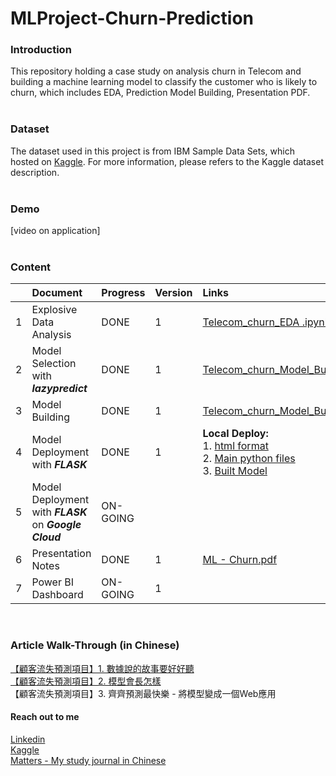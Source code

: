 # MLProject-Churn-Prediction

### Introduction
This repository holding a case study on analysis churn in Telecom and building a machine learning model to classify the customer who is likely to churn, which includes EDA, Prediction Model Building, Presentation PDF.
<br><br>

### Dataset
The dataset used in this project is from IBM Sample Data Sets, which hosted on [Kaggle](https://www.kaggle.com/blastchar/telco-customer-churn). For more information, please refers to the Kaggle dataset description.
<br><br>

### Demo
[video on application]
<br><br>


### Content
|       | Document                           | Progress | Version | Links    |
| :---  | :---                               | :---     |:---     |   :---   |
|   1   | Explosive Data Analysis            |      DONE|    1    | [Telecom_churn_EDA .ipynb](https://github.com/coletangsy/MLProject-Churn-Prediction/blob/main/Telecom_churn_EDA%20.ipynb)|
|   2   | Model Selection with ***lazypredict***   |     DONE |   1     | [Telecom_churn_Model_Building_(Lazypredict).ipynb](https://github.com/coletangsy/MLProject-Churn-Prediction/blob/main/Telecom_churn_Model_Building_(Lazypredict).ipynb)|
|   3   | Model Building                     | DONE     | 1       | [Telecom_churn_Model_Building.ipynb](https://github.com/coletangsy/MLProject-Churn-Prediction/blob/main/Telecom_churn_Model_Building.ipynb)|
|   4   | Model Deployment with ***FLASK***        | DONE|     1    |    **Local Deploy:**<br>1. [html format](https://github.com/coletangsy/MLProject-Churn-Prediction/tree/main/templates) <br>2. [Main python files](https://github.com/coletangsy/MLProject-Churn-Prediction/blob/main/app.py) <br>3. [Built Model](https://github.com/coletangsy/MLProject-Churn-Prediction/blob/main/telecom_churn_best_model.sav)|
|   5   | Model Deployment with ***FLASK***  on ***Google Cloud***| ON-GOING      |      | |
|   6   | Presentation Notes                | DONE      | 1       | [ML - Churn.pdf](https://github.com/coletangsy/MLProject-Churn-Prediction/blob/main/ML%20-%20Churn.pdf)|
|   7   | Power BI Dashboard                | ON-GOING      | 1       |  |

<br>

### Article Walk-Through (in Chinese)
[【顧客流失預測項目】1. 數據說的故事要好好聽](https://matters.news/@coletangsy/%E9%A1%A7%E5%AE%A2%E6%B5%81%E5%A4%B1%E9%A0%90%E6%B8%AC%E9%A0%85%E7%9B%AE-1-%E6%95%B8%E6%93%9A%E8%AA%AA%E7%9A%84%E6%95%85%E4%BA%8B%E8%A6%81%E5%A5%BD%E5%A5%BD%E8%81%BD-bafyreicuba6xsegpn53z3neyhxxz3i3byrasavvbj6bzjzskpfdbo26cme)<br>
[【顧客流失預測項目】2. 模型會長怎樣](https://matters.news/@coletangsy/%E9%A1%A7%E5%AE%A2%E6%B5%81%E5%A4%B1%E9%A0%90%E6%B8%AC%E9%A0%85%E7%9B%AE-2-%E6%A8%A1%E5%9E%8B%E6%9C%83%E9%95%B7%E6%80%8E%E6%A8%A3-bafyreig4a3zlu2xdxoaizkaztcnqjljbcx6pipfchcj3bp3fj4bm7vz5nq)<br>
【顧客流失預測項目】3. 齊齊預測最快樂 - 將模型變成一個Web應用
<br>


#### Reach out to me
[Linkedin](https://www.linkedin.com/in/nicoletangsy/)<br>   [Kaggle](https://www.kaggle.com/nicoletangsy)<br>    [Matters - My study journal in Chinese](https://matters.news/@coletangsy)
